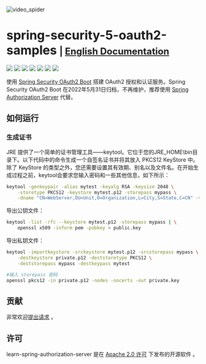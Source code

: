 ![video_spider](https://socialify.git.ci/chensoul/spring-security-5-oauth2-samples/image?forks=1&issues=1&language=1&name=1&owner=1&stargazers=1&theme=Light)

# <font size="6p">spring-security-5-oauth2-samples</font> <font size="5p">  | [English Documentation](README.md)</font>

<p align="left">
 <a href="https://github.com/chensoul/spring-security-5-oauth2-samples/workflows/maven-build.yml"><img src="https://github.com/chensoul/spring-security-5-oauth2-samples/actions/workflows/maven-build.yml/badge.svg"></a>
 <a href="/pom.xml"><img src="https://img.shields.io/badge/Spring%20Boot%20Version-2.7.18-blue"></a>
 <a href="/pom.xml"><img src="https://img.shields.io/badge/Java%20Version-8-blue"></a>
	<a href="https://github.com/chensoul/spring-security-5-oauth2-samples/network/members"><img src="https://img.shields.io/github/forks/chensoul/spring-security-5-oauth2-samples?style=flat-square&logo=GitHub"></a>
	<a href="https://github.com/chensoul/spring-security-5-oauth2-samples/watchers"><img src="https://img.shields.io/github/watchers/chensoul/spring-security-5-oauth2-samples?style=flat-square&logo=GitHub"></a>
	<a href="https://github.com/chensoul/spring-security-5-oauth2-samples/issues"><img src="https://img.shields.io/github/issues/chensoul/spring-security-5-oauth2-samples.svg?style=flat-square&logo=GitHub"></a>
	<a href="https://github.com/chensoul/spring-security-5-oauth2-samples/blob/main/LICENSE"><img src="https://img.shields.io/github/license/chensoul/spring-security-5-oauth2-samples.svg?style=flat-square"></a>
</p>

使用 [Spring Security OAuth2 Boot](https://github.com/spring-attic/spring-security-oauth2-boot) 搭建 OAuth2
授权和认证服务。Spring Security OAuth2 Boot
在2022年5月31日归档，不再维护，推荐使用 [Spring Authorization Server](https://github.com/spring-projects/spring-authorization-server)
代替。

## 如何运行

### 生成证书

JRE 提供了一个简单的证书管理工具——keytool。它位于您的JRE_HOME\bin目录下。以下代码中的命令生成一个自签名证书并将其放入
PKCS12 KeyStore 中。除了 KeyStore 的类型之外，您还需要设置其有效期、别名以及文件名。在开始生成过程之前，keytool会要求您输入密码和一些其他信息，如下所示：

```bash
keytool -genkeypair -alias mytest -keyalg RSA -keysize 2048 \
    -storetype PKCS12 -keystore mytest.p12 -storepass mypass \
    -dname "CN=WebServer,OU=Unit,O=Organization,L=City,S=State,C=CN" -validity 3650
```

导出公钥文件：

```bash
keytool -list -rfc --keystore mytest.p12 -storepass mypass | \
    openssl x509 -inform pem -pubkey > public.key
```

导出私钥文件：

```bash
keytool -importkeystore -srckeystore mytest.p12 -srcstorepass mypass \
    -destkeystore private.p12 -deststoretype PKCS12 \
    -deststorepass mypass -destkeypass mytest

#输入 storepass 密码 
openssl pkcs12 -in private.p12 -nodes -nocerts -out private.key
```

## 贡献

非常欢迎[提出请求](https://help.github.com/articles/creating-a-pull-request) 。

## 许可

learn-spring-authorization-server 是在 [Apache 2.0 许可](https://www.apache.org/licenses/LICENSE-2.0.html)
下发布的开源软件 。
